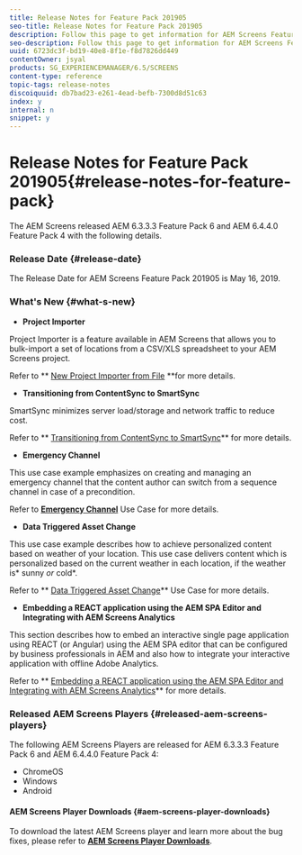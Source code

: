```yaml
---
title: Release Notes for Feature Pack 201905
seo-title: Release Notes for Feature Pack 201905
description: Follow this page to get information for AEM Screens Feature Pack 201905 released on May 16, 2019.
seo-description: Follow this page to get information for AEM Screens Feature Pack 201905 released on May 16, 2019.
uuid: 6723dc3f-bd19-40e8-8f1e-f8d7826dd449
contentOwner: jsyal
products: SG_EXPERIENCEMANAGER/6.5/SCREENS
content-type: reference
topic-tags: release-notes
discoiquuid: db7bad23-e261-4ead-befb-7300d8d51c63
index: y
internal: n
snippet: y
---
```


# Release Notes for Feature Pack 201905{#release-notes-for-feature-pack}

The AEM Screens released AEM 6.3.3.3 Feature Pack 6 and AEM 6.4.4.0 Feature Pack 4 with the following details.

### Release Date {#release-date}

The Release Date for AEM Screens Feature Pack 201905 is May 16, 2019.

### What's New {#what-s-new}

* **Project Importer**

Project Importer is a feature available in AEM Screens that allows you to bulk-import a set of locations from a CSV/XLS spreadsheet to your AEM Screens project.

Refer to ** [New Project Importer from File](../../../6-5/screens/using/project-importer.md) **for more details.

* **Transitioning from ContentSync to SmartSync**

SmartSync minimizes server load/storage and network traffic to reduce cost.

Refer to ** [Transitioning from ContentSync to SmartSync](../../../6-5/screens/using/smartsync.md)** for more details.

* **Emergency Channel**

This use case example emphasizes on creating and managing an emergency channel that the content author can switch from a sequence channel in case of a precondition.

Refer to [**Emergency Channel**](../../../6-5/screens/using/emergency-channel.md) Use Case for more details.

* **Data Triggered Asset Change**

This use case example describes how to achieve personalized content based on weather of your location. This use case delivers content which is personalized based on the current weather in each location, if the weather is* sunny *or* cold*. 

Refer to ** [Data Triggered Asset Change](../../../6-5/screens/using/data-triggered-asset-change.md)** Use Case for more details.

* **Embedding a REACT application using the AEM SPA Editor and Integrating with AEM Screens Analytics**

This section describes how to embed an interactive single page application using REACT (or Angular) using the AEM SPA editor that can be configured by business professionals in AEM and also how to integrate your interactive application with offline Adobe Analytics. 

Refer to ** [Embedding a REACT application using the AEM SPA Editor and Integrating with AEM Screens Analytics](../../../6-5/screens/using/embedding-react-app.md)** for more details. 

### Released AEM Screens Players  {#released-aem-screens-players}

The following AEM Screens Players are released for AEM 6.3.3.3 Feature Pack 6 and AEM 6.4.4.0 Feature Pack 4:

* ChromeOS
* Windows
* Android

#### AEM Screens Player Downloads  {#aem-screens-player-downloads}

To download the latest AEM Screens player and learn more about the bug fixes, please refer to [**AEM Screens Player Downloads**](https://download.macromedia.com/screens/).
